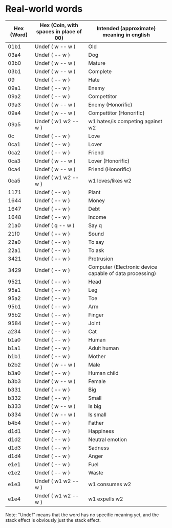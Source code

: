 # Real-world words

Hex (Word) | Hex (Coin, with spaces in place of 00)  | Intended (approximate) meaning in english
---------- | --------------------------------------- | --------------------------------------------------------------------
01b1       | Undef ( w -- w )                        | Old
03a4       | Undef ( -- w )                          | Dog
03b0       | Undef ( w -- w )                        | Mature
03b1       | Undef ( w -- w )                        | Complete
09         | Undef ( -- w )                          | Hate
09a1       | Undef ( -- w )                          | Enemy
09a2       | Undef ( -- w )                          | Compettitor
09a3       | Undef ( w -- w )                        | Enemy (Honorific)
09a4       | Undef ( w -- w )                        | Compettitor (Honorific)
09a5       | Undef ( w1 w2 -- w )                    | w1 hates/is competing against w2
0c         | Undef ( -- w )                          | Love
0ca1       | Undef ( -- w )                          | Lover
0ca2       | Undef ( -- w )                          | Friend
0ca3       | Undef ( w -- w )                        | Lover (Honorific)
0ca4       | Undef ( w -- w )                        | Friend (Honorific)
0ca5       | Undef ( w1 w2 -- w )                    | w1 loves/likes w2
1171       | Undef ( -- w )                          | Plant
1644       | Undef ( -- w )                          | Money
1647       | Undef ( -- w )                          | Debt
1648       | Undef ( -- w )                          | Income
21a0       | Undef ( q -- w )                        | Say q
21f0       | Undef ( -- w )                          | Sound
22a0       | Undef ( -- w )                          | To say
22a1       | Undef ( -- w )                          | To ask
3421       | Undef ( -- w )                          | Protrusion
3429       | Undef ( -- w )                          | Computer (Electronic device capable of data processing)
9521       | Undef ( -- w )                          | Head
95a1       | Undef ( -- w )                          | Leg
95a2       | Undef ( -- w )                          | Toe
95b1       | Undef ( -- w )                          | Arm
95b2       | Undef ( -- w )                          | Finger
9584       | Undef ( -- w )                          | Joint
a234       | Undef ( -- w )                          | Cat
b1a0       | Undef ( -- w )                          | Human
b1a1       | Undef ( -- w )                          | Adult human
b1b1       | Undef ( -- w )                          | Mother
b2b2       | Undef ( w -- w )                        | Male
b3a0       | Undef ( -- w )                          | Human child
b3b3       | Undef ( w -- w )                        | Female
b331       | Undef ( -- w )                          | Big
b332       | Undef ( -- w )                          | Small
b333       | Undef ( w -- w )                        | Is big
b334       | Undef ( w -- w )                        | Is small
b4b4       | Undef ( -- w )                          | Father
d1d1       | Undef ( -- w )                          | Happiness
d1d2       | Undef ( -- w )                          | Neutral emotion
d1d3       | Undef ( -- w )                          | Sadness
d1d4       | Undef ( -- w )                          | Anger
e1e1       | Undef ( -- w )                          | Fuel
e1e2       | Undef ( -- w )                          | Waste
e1e3       | Undef ( w1 w2 -- w )                    | w1 consumes w2
e1e4       | Undef ( w1 w2 -- w )                    | w1 expells w2

Note: "Undef" means that the word has no specific meaning yet, and the stack effect is obviously just the stack effect.
